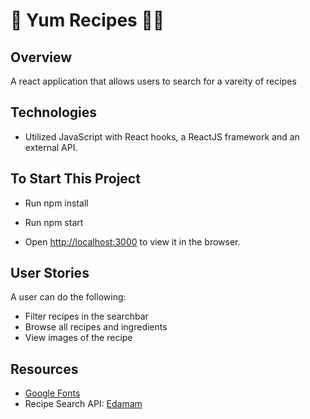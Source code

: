 #  :fork_and_knife: Yum Recipes  🧑‍🍳




## Overview
A react application that allows users to search for a vareity of recipes 



## Technologies 
- Utilized JavaScript with React hooks, a ReactJS framework and an external API. 



## To Start This Project
- Run npm install
- Run npm start 

- Open [http://localhost:3000](http://localhost:3000) to view it in the browser.



## User Stories
A user can do the following: 
- Filter recipes in the searchbar
- Browse all recipes and ingredients
- View images of the recipe 



## Resources
- [Google Fonts](https://fonts.google.com/)
- Recipe Search API: [Edamam](https://developer.edamam.com/)

